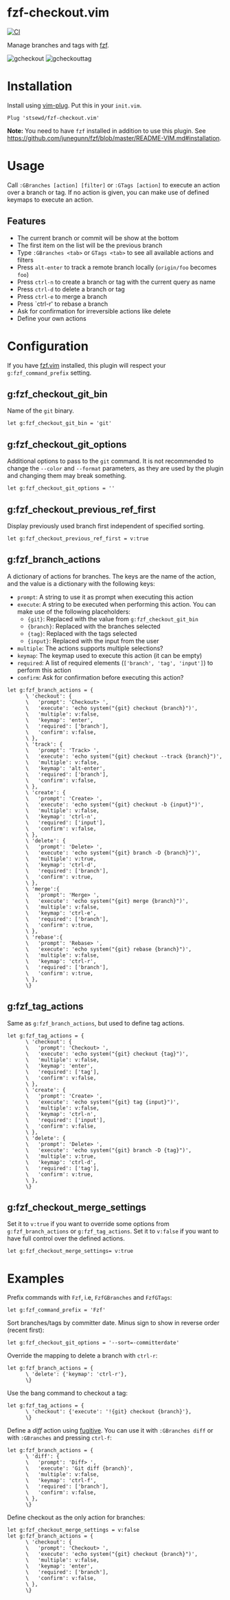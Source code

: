 # fzf-checkout.vim

[![CI](https://github.com/stsewd/fzf-checkout.vim/workflows/CI/badge.svg)](https://github.com/stsewd/fzf-checkout.vim/actions?query=workflow%3ACI+branch%3Amaster)

Manage branches and tags with [fzf](https://github.com/junegunn/fzf).

![gcheckout](https://user-images.githubusercontent.com/4975310/82736850-2d0bfb00-9cf2-11ea-8eec-8b84e903e805.png)
![gcheckouttag](https://user-images.githubusercontent.com/4975310/82736909-a3106200-9cf2-11ea-8974-dc64d8011f6c.png)

# Installation

Install using [vim-plug](https://github.com/junegunn/vim-plug).
Put this in your `init.vim`.

```vim
Plug 'stsewd/fzf-checkout.vim'
```

**Note:** You need to have `fzf` installed in addition to use this plugin.
See <https://github.com/junegunn/fzf/blob/master/README-VIM.md#installation>.

# Usage

Call `:GBranches [action] [filter]` or `:GTags [action]` to execute an action over a branch or tag.
If no action is given, you can make use of defined keymaps to execute an action.

## Features

- The current branch or commit will be show at the bottom
- The first item on the list will be the previous branch
- Type `:GBranches <tab>` or `GTags <tab>` to see all available actions and filters
- Press `alt-enter` to track a remote branch locally (`origin/foo` becomes `foo`)
- Press `ctrl-n` to create a branch or tag with the current query as name
- Press `ctrl-d` to delete a branch or tag
- Press `ctrl-e` to merge a branch
- Press `ctrl-r' to rebase a branch
- Ask for confirmation for irreversible actions like delete
- Define your own actions

# Configuration

If you have [fzf.vim](https://github.com/junegunn/fzf.vim) installed,
this plugin will respect your `g:fzf_command_prefix` setting.

## g:fzf_checkout_git_bin

Name of the `git` binary.

```vim
let g:fzf_checkout_git_bin = 'git'
```

## g:fzf_checkout_git_options

Additional options to pass to the `git` command. It is not recommended to change the
`--color` and `--format` parameters, as they are used by the plugin and changing them
may break something.

```vim
let g:fzf_checkout_git_options = ''
```

## g:fzf_checkout_previous_ref_first

Display previously used branch first independent of specified sorting.

```vim
let g:fzf_checkout_previous_ref_first = v:true
```

## g:fzf_branch_actions

A dictionary of actions for branches.
The keys are the name of the action,
and the value is a dictionary with the following keys:

- `prompt`: A string to use it as prompt when executing this action
- `execute`: A string to be executed when performing this action.
  You can make use of the following placeholders:
  - `{git}`: Replaced with the value from `g:fzf_checkout_git_bin`
  - `{branch}`: Replaced with the branches selected
  - `{tag}`: Replaced with the tags selected
  - `{input}`: Replaced with the input from the user
- `multiple`: The actions supports multiple selections?
- `keymap`: The keymap used to execute this action (it can be empty)
- `required`: A list of required elements (`['branch', 'tag', 'input']`) to perform this action
- `confirm`: Ask for confirmation before executing this action?

```vim
let g:fzf_branch_actions = {
      \ 'checkout': {
      \   'prompt': 'Checkout> ',
      \   'execute': 'echo system("{git} checkout {branch}")',
      \   'multiple': v:false,
      \   'keymap': 'enter',
      \   'required': ['branch'],
      \   'confirm': v:false,
      \ },
      \ 'track': {
      \   'prompt': 'Track> ',
      \   'execute': 'echo system("{git} checkout --track {branch}")',
      \   'multiple': v:false,
      \   'keymap': 'alt-enter',
      \   'required': ['branch'],
      \   'confirm': v:false,
      \ },
      \ 'create': {
      \   'prompt': 'Create> ',
      \   'execute': 'echo system("{git} checkout -b {input}")',
      \   'multiple': v:false,
      \   'keymap': 'ctrl-n',
      \   'required': ['input'],
      \   'confirm': v:false,
      \ },
      \ 'delete': {
      \   'prompt': 'Delete> ',
      \   'execute': 'echo system("{git} branch -D {branch}")',
      \   'multiple': v:true,
      \   'keymap': 'ctrl-d',
      \   'required': ['branch'],
      \   'confirm': v:true,
      \ },
      \ 'merge':{
      \   'prompt': 'Merge> ',
      \   'execute': 'echo system("{git} merge {branch}")',
      \   'multiple': v:false,
      \   'keymap': 'ctrl-e',
      \   'required': ['branch'],
      \   'confirm': v:true,
      \ },
      \ 'rebase':{
      \   'prompt': 'Rebase> ',
      \   'execute': 'echo system("{git} rebase {branch}")',
      \   'multiple': v:false,
      \   'keymap': 'ctrl-r',
      \   'required': ['branch'],
      \   'confirm': v:true,
      \ },
      \}
```

## g:fzf_tag_actions

Same as `g:fzf_branch_actions`, but used to define tag actions.

```vim
let g:fzf_tag_actions = {
      \ 'checkout': {
      \   'prompt': 'Checkout> ',
      \   'execute': 'echo system("{git} checkout {tag}")',
      \   'multiple': v:false,
      \   'keymap': 'enter',
      \   'required': ['tag'],
      \   'confirm': v:false,
      \ },
      \ 'create': {
      \   'prompt': 'Create> ',
      \   'execute': 'echo system("{git} tag {input}")',
      \   'multiple': v:false,
      \   'keymap': 'ctrl-n',
      \   'required': ['input'],
      \   'confirm': v:false,
      \ },
      \ 'delete': {
      \   'prompt': 'Delete> ',
      \   'execute': 'echo system("{git} branch -D {tag}")',
      \   'multiple': v:true,
      \   'keymap': 'ctrl-d',
      \   'required': ['tag'],
      \   'confirm': v:true,
      \ },
      \}
```

## g:fzf_checkout_merge_settings

Set it to `v:true` if you want to override some options from `g:fzf_branch_actions` or `g:fzf_tag_actions`.
Set it to `v:false` if you want to have full control over the defined actions.

```vim
let g:fzf_checkout_merge_settings= v:true
```

# Examples

Prefix commands with `Fzf`, i.e, `FzfGBranches` and `FzfGTags`:

```vim
let g:fzf_command_prefix = 'Fzf'
```

Sort branches/tags by committer date. Minus sign to show in reverse order (recent first):

```vim
let g:fzf_checkout_git_options = '--sort=-committerdate'
```

Override the mapping to delete a branch with `ctrl-r`:

```vim
let g:fzf_branch_actions = {
      \ 'delete': {'keymap': 'ctrl-r'},
      \}
```

Use the bang command to checkout a tag:

```vim
let g:fzf_tag_actions = {
      \ 'checkout': {'execute': '!{git} checkout {branch}'},
      \}
```

Define a _diff_ action using [fugitive](https://github.com/tpope/vim-fugitive).
You can use it with `:GBranches diff` or with `:GBranches` and pressing `ctrl-f`:

```vim
let g:fzf_branch_actions = {
      \ 'diff': {
      \   'prompt': 'Diff> ',
      \   'execute': 'Git diff {branch}',
      \   'multiple': v:false,
      \   'keymap': 'ctrl-f',
      \   'required': ['branch'],
      \   'confirm': v:false,
      \ },
      \}
```

Define checkout as the only action for branches:

```vim
let g:fzf_checkout_merge_settings = v:false
let g:fzf_branch_actions = {
      \ 'checkout': {
      \   'prompt': 'Checkout> ',
      \   'execute': 'echo system("{git} checkout {branch}")',
      \   'multiple': v:false,
      \   'keymap': 'enter',
      \   'required': ['branch'],
      \   'confirm': v:false,
      \ },
      \}
```
